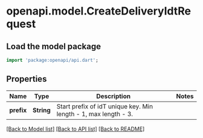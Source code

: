# openapi.model.CreateDeliveryIdtRequest

## Load the model package
```dart
import 'package:openapi/api.dart';
```

## Properties
Name | Type | Description | Notes
------------ | ------------- | ------------- | -------------
**prefix** | **String** | Start prefix of idT unique key. Min length - 1, max length - 3. | 

[[Back to Model list]](../README.md#documentation-for-models) [[Back to API list]](../README.md#documentation-for-api-endpoints) [[Back to README]](../README.md)


